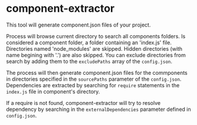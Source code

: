 component-extractor
===================

This tool will generate component.json files of your project.

Process will browse current directory to search all components folders.
Is considered a component folder, a folder containing an 'index.js' file.
Directories named 'node_modules' are skipped. Hidden directories (with name begining with '.') are also skipped.
You can exclude directories from search by adding them to the `excludePaths` array of the `config.json`.


The process will then generate component.json files for the commponents in directories specified in the 
`sourcePaths` parameter of the `config.json`. Dependencies are extracted by searching for `require`
statements in the `index.js` file in component's directory. 

If a require is not found, component-extractor will try to resolve dependency by searching in the 
`externalDependencies` parameter defined in `config.json`.

